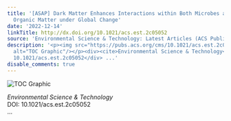 ```yaml
---
title: '[ASAP] Dark Matter Enhances Interactions within Both Microbes and Dissolved
  Organic Matter under Global Change'
date: '2022-12-14'
linkTitle: http://dx.doi.org/10.1021/acs.est.2c05052
source: 'Environmental Science & Technology: Latest Articles (ACS Publications)'
description: '<p><img src="https://pubs.acs.org/cms/10.1021/acs.est.2c05052/asset/images/medium/es2c05052_0005.gif"
  alt="TOC Graphic"/></p><div><cite>Environmental Science & Technology</cite></div><div>DOI:
  10.1021/acs.est.2c05052</div> ...'
disable_comments: true
---
```

<p><img src="https://pubs.acs.org/cms/10.1021/acs.est.2c05052/asset/images/medium/es2c05052_0005.gif" alt="TOC Graphic"/></p><div><cite>Environmental Science & Technology</cite></div><div>DOI: 10.1021/acs.est.2c05052</div> ...